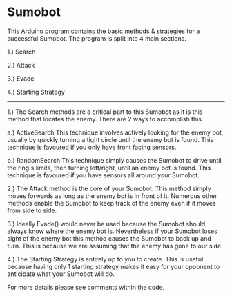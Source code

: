 # Sumobot

This Arduino program contains the basic methods & strategies for a successful Sumobot. The program is split into 4 main sections.

1.) Search

2.) Attack

3.) Evade

4.) Starting Strategy

---

1.) The Search methods are a critical part to this Sumobot as it is this method that locates the enemy. There are 2 ways to accomplish this.

  a.) ActiveSearch
    This technique involves actively looking for the enemy bot, usually by quickly turning a tight circle until the enemy bot is found. This technique is favoured if you only have front facing sensors.
    
  b.) RandomSearch
    This technique simply causes the Sumobot to drive until the ring's limits, then turning left/right, until an enemy bot is found. This technique is favoured if you have sensors all around your Sumobot.

2.) The Attack method is the core of your Sumobot. This method simply moves forwards as long as the enemy bot is in front of it. Numerous other methods enable the Sumobot to keep track of the enemy even if it moves from side to side.

3.) Ideally Evade() would never be used because the Sumobot should always know where the enemy bot is. Nevertheless if your Sumobot loses sight of the enemy bot this method causes the Sumobot to back up and turn. This is because we are assuming that the enemy has gone to our side.

4.) The Starting Strategy is entirely up to you to create. This is useful because having only 1 starting strategy makes it easy for your opponent to anticipate what your Sumobot will do.


For more details please see comments within the code.
